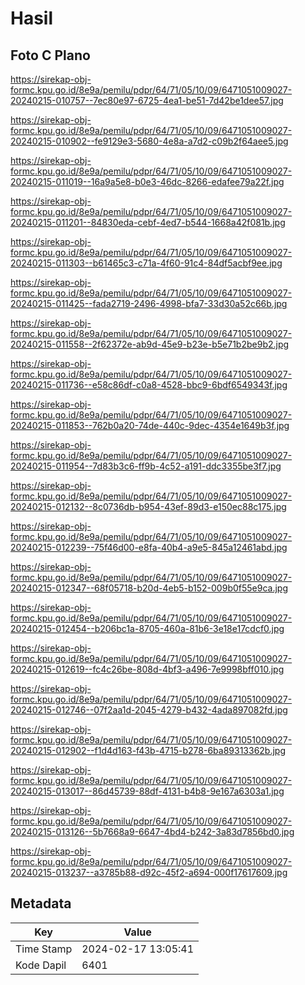 # Hasil

## Foto C Plano

https://sirekap-obj-formc.kpu.go.id/8e9a/pemilu/pdpr/64/71/05/10/09/6471051009027-20240215-010757--7ec80e97-6725-4ea1-be51-7d42be1dee57.jpg

https://sirekap-obj-formc.kpu.go.id/8e9a/pemilu/pdpr/64/71/05/10/09/6471051009027-20240215-010902--fe9129e3-5680-4e8a-a7d2-c09b2f64aee5.jpg

https://sirekap-obj-formc.kpu.go.id/8e9a/pemilu/pdpr/64/71/05/10/09/6471051009027-20240215-011019--16a9a5e8-b0e3-46dc-8266-edafee79a22f.jpg

https://sirekap-obj-formc.kpu.go.id/8e9a/pemilu/pdpr/64/71/05/10/09/6471051009027-20240215-011201--84830eda-cebf-4ed7-b544-1668a42f081b.jpg

https://sirekap-obj-formc.kpu.go.id/8e9a/pemilu/pdpr/64/71/05/10/09/6471051009027-20240215-011303--b61465c3-c71a-4f60-91c4-84df5acbf9ee.jpg

https://sirekap-obj-formc.kpu.go.id/8e9a/pemilu/pdpr/64/71/05/10/09/6471051009027-20240215-011425--fada2719-2496-4998-bfa7-33d30a52c66b.jpg

https://sirekap-obj-formc.kpu.go.id/8e9a/pemilu/pdpr/64/71/05/10/09/6471051009027-20240215-011558--2f62372e-ab9d-45e9-b23e-b5e71b2be9b2.jpg

https://sirekap-obj-formc.kpu.go.id/8e9a/pemilu/pdpr/64/71/05/10/09/6471051009027-20240215-011736--e58c86df-c0a8-4528-bbc9-6bdf6549343f.jpg

https://sirekap-obj-formc.kpu.go.id/8e9a/pemilu/pdpr/64/71/05/10/09/6471051009027-20240215-011853--762b0a20-74de-440c-9dec-4354e1649b3f.jpg

https://sirekap-obj-formc.kpu.go.id/8e9a/pemilu/pdpr/64/71/05/10/09/6471051009027-20240215-011954--7d83b3c6-ff9b-4c52-a191-ddc3355be3f7.jpg

https://sirekap-obj-formc.kpu.go.id/8e9a/pemilu/pdpr/64/71/05/10/09/6471051009027-20240215-012132--8c0736db-b954-43ef-89d3-e150ec88c175.jpg

https://sirekap-obj-formc.kpu.go.id/8e9a/pemilu/pdpr/64/71/05/10/09/6471051009027-20240215-012239--75f46d00-e8fa-40b4-a9e5-845a12461abd.jpg

https://sirekap-obj-formc.kpu.go.id/8e9a/pemilu/pdpr/64/71/05/10/09/6471051009027-20240215-012347--68f05718-b20d-4eb5-b152-009b0f55e9ca.jpg

https://sirekap-obj-formc.kpu.go.id/8e9a/pemilu/pdpr/64/71/05/10/09/6471051009027-20240215-012454--b206bc1a-8705-460a-81b6-3e18e17cdcf0.jpg

https://sirekap-obj-formc.kpu.go.id/8e9a/pemilu/pdpr/64/71/05/10/09/6471051009027-20240215-012619--fc4c26be-808d-4bf3-a496-7e9998bff010.jpg

https://sirekap-obj-formc.kpu.go.id/8e9a/pemilu/pdpr/64/71/05/10/09/6471051009027-20240215-012746--07f2aa1d-2045-4279-b432-4ada897082fd.jpg

https://sirekap-obj-formc.kpu.go.id/8e9a/pemilu/pdpr/64/71/05/10/09/6471051009027-20240215-012902--f1d4d163-f43b-4715-b278-6ba89313362b.jpg

https://sirekap-obj-formc.kpu.go.id/8e9a/pemilu/pdpr/64/71/05/10/09/6471051009027-20240215-013017--86d45739-88df-4131-b4b8-9e167a6303a1.jpg

https://sirekap-obj-formc.kpu.go.id/8e9a/pemilu/pdpr/64/71/05/10/09/6471051009027-20240215-013126--5b7668a9-6647-4bd4-b242-3a83d7856bd0.jpg

https://sirekap-obj-formc.kpu.go.id/8e9a/pemilu/pdpr/64/71/05/10/09/6471051009027-20240215-013237--a3785b88-d92c-45f2-a694-000f17617609.jpg


## Metadata

| Key        | Value               |
| ---------- | ------------------- |
| Time Stamp | 2024-02-17 13:05:41 |
| Kode Dapil | 6401                |



